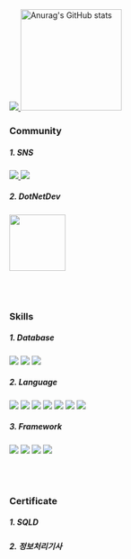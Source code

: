 <a href="https://hits.seeyoufarm.com">
    <img src="https://hits.seeyoufarm.com/api/count/incr/badge.svg?url=https%3A%2F%2Fgithub.com%2Fhigun295%2Fhit-counter&count_bg=%230073FF&title_bg=%239C6129&icon=creativecommons.svg&icon_color=%23E7E7E7&title=hits&edge_flat=false"/>
</a>


<td>
    <img src="https://github-readme-stats.vercel.app/api?username=higun295&show_icons=true&theme=dracula" alt="Anurag's GitHub stats" height="180">
</td>


<!-- <table>
    <tr>
        <td>
            <img src="https://github-readme-stats.vercel.app/api?username=higun295&show_icons=true&theme=dracula" alt="Anurag's GitHub stats" 
                 height="180">
        </td>
        <td>
            <a href="https://github.com/higun295/github-readme-stats">
                <img src="https://github-readme-stats.vercel.app/api/top-langs/?username=higun295&layout=compact" alt="Top Languages"
                     height="180">
            </a>
        </td>
    </tr>
</table>
-->

<!--
<table>
    <tr>
        <td>
            <img src="http://mazassumnida.wtf/api/v2/generate_badge?boj=higun295"
                 height="180">
        </td>
        <td>
            <img src="http://mazandi.herokuapp.com/api?handle=higun295&theme=warm"
                 height="180"/>
        </td>
    </tr>
</table>
-->

</br>

<h3>Community</h3>
<h5>
    1. SNS
</h5>
<a href="https://blog.naver.com/comavler">
    <img src="https://img.shields.io/badge/COMAVLER'S BLOG-03C75A?style=for-the-badge&logo=Naver&logoColor=white">
</a>
<a href="https://www.linkedin.com/in/heekwon-shin-51585b122/?locale=en_US">
    <img src="https://img.shields.io/badge/LinkedIn-0A66C2?style=for-the-badge&logo=LinkedIn&logoColor=white">
</a>
<h5>
    2. DotNetDev
</h5>
<a href="https://forum.dotnetdev.kr/u/comavler/summary">
    <img src="https://profile.dotnetdev-badge.kr/api/v1/badge/medium?id=comavler&theme=Dotnet" height="100"/>
</a>

</br></br>

<h3>Skills</h3>
<h5>
    1. Database
</h5>
<div>
    <img src="https://img.shields.io/badge/MSSQL-CC2927?style=for-the-badge&logo=microsoftsqlserver&logoColor=white">
    <img src="https://img.shields.io/badge/ORACLE-F80000?style=for-the-badge&logo=oracle&logoColor=white">
    <img src="https://img.shields.io/badge/MYSQL-4479A1?style=for-the-badge&logo=mysql&logoColor=white">
</div>
<h5>
    2. Language
</h5>
<div>
    <img src="https://img.shields.io/badge/CSharp-512BD4?style=for-the-badge&logo=csharp&logoColor=white">
    <img src="https://img.shields.io/badge/JAVA-000000?style=for-the-badge&logo=openjdk&logoColor=white">
    <img src="https://img.shields.io/badge/PYTHON-3776AB?style=for-the-badge&logo=python&logoColor=white">
    <img src="https://img.shields.io/badge/C-A8B9CC?style=for-the-badge&logo=c&logoColor=white">
    <img src="https://img.shields.io/badge/C++-00599C?style=for-the-badge&logo=cplusplus&logoColor=white">
    <img src="https://img.shields.io/badge/dart-0175C2?style=for-the-badge&logo=dart&logoColor=white">
    <img src="https://img.shields.io/badge/javascript-F7DF1E?style=for-the-badge&logo=javascript&logoColor=white">
</div>
<h5>
    3. Framework
</h5>
<div>
    <img src="https://img.shields.io/badge/.NET-512BD4?style=for-the-badge&logo=dotnet&logoColor=white">
    <img src="https://img.shields.io/badge/spring-6DB33F?style=for-the-badge&logo=spring&logoColor=white">
    <img src="https://img.shields.io/badge/nest-E0234E?style=for-the-badge&logo=nestjs&logoColor=white">
    <img src="https://img.shields.io/badge/flutter-02569B?style=for-the-badge&logo=flutter&logoColor=white">
</div>

</br></br>

<h3>Certificate</h3>
<h5>
    1. SQLD
</h5>
<h5>
    2. 정보처리기사
</h5>

<!--
[![Solved.ac 프로필](http://mazassumnida.wtf/api/v2/generate_badge?boj=higun295)](https://solved.ac/higun295)
![Solved.ac 프로필](http://mazassumnida.wtf/api/v2/generate_badge?boj=higun295)

![mazandi profile](http://mazandi.herokuapp.com/api?handle={handle}&theme=warm)
<img src="http://mazandi.herokuapp.com/api?handle={handle}&theme=warm"/>
-->
